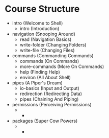 # Course Structure

- intro (Welcome to Shell)
    - intro (Introduction)
- navigation (Snooping Around)
    - read (Navigation Basics)
    - write-folder (Changing Folders)
    - write-file (Changing Files)
- commands (Commanding Commands)
    - commands (On Commands)
    - more-commands (More On Commands)
    - help (Finding Help)
    - environ (All About Shell)
- pipes (A Piper's Dream)
    - io-basics (Input and Output)
    - redirection (Redirecting Data)
    - pipes (Chaining And Piping)
- permissions (Perceiving Permissions)
    - *
- packages (Super Cow Powers)
    - *